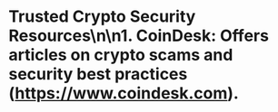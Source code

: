 # Trusted Crypto Security Resources\n\n1. **CoinDesk**: Offers articles on crypto scams and security best practices (https://www.coindesk.com).
